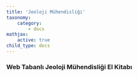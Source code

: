 ```yaml
---
title: 'Jeoloji Mühendisliği'
taxonomy:
    category:
        - docs
mathjax:
    active: true
child_type: docs
---
```


<h3 id="mcetoc_1c49std1f0">Web Tabanlı Jeoloji M&uuml;hendisliği El Kitabı</h3>